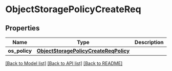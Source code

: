 # ObjectStoragePolicyCreateReq

## Properties
Name | Type | Description | Notes
------------ | ------------- | ------------- | -------------
**os_policy** | [**ObjectStoragePolicyCreateReqPolicy**](ObjectStoragePolicyCreateReqPolicy.md) |  | [optional] 

[[Back to Model list]](../README.md#documentation-for-models) [[Back to API list]](../README.md#documentation-for-api-endpoints) [[Back to README]](../README.md)


